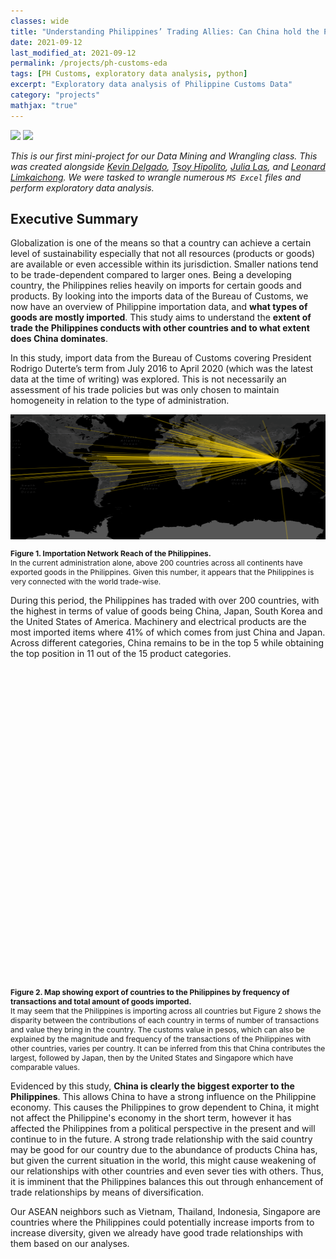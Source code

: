 ```yaml
---
classes: wide
title: "Understanding Philippines’ Trading Allies: Can China hold the Philippine Economy Hostage?"
date: 2021-09-12
last_modified_at: 2021-09-12
permalink: /projects/ph-customs-eda
tags: [PH Customs, exploratory data analysis, python]
excerpt: "Exploratory data analysis of Philippine Customs Data"
category: "projects"
mathjax: "true"
---
```

[![](https://img.shields.io/badge/Jupyter-View_Notebook-F37626?logo=jupyter)](https://github.com/jasperkpangan/dmw-eda-ph-customs/blob/main/Technical%20Report.ipynb)       [![](https://img.shields.io/badge/Github-View_HTML-181717?logo=github)](https://github.com/jasperkpangan/dmw-eda-ph-customs/blob/main/Technical%20Report.html)

*This is our first mini-project for our Data Mining and Wrangling class. This was created alongside [Kevin Delgado](https://www.linkedin.com/in/kevynndelgado/), [Tsoy Hipolito](https://www.linkedin.com/in/pdanielhipolito/), [Julia Las](https://www.linkedin.com/in/julialas/), and [Leonard Limkaichong](https://www.linkedin.com/in/leonard-limkaichong-31711611a/). We were tasked to wrangle numerous `MS Excel` files and perform exploratory data analysis.*

## Executive Summary
Globalization is one of the means so that a country can achieve a certain level of sustainability especially that not all resources (products or goods) are available or even accessible within its jurisdiction. Smaller nations tend to be trade-dependent compared to larger ones. Being a developing country, the Philippines relies heavily on imports for certain goods and products. By looking into the imports data of the Bureau of Customs, we now have an overview of Philippine importation data, and **what types of goods are mostly imported**. This study aims to understand the **extent of trade the Philippines conducts with other countries and to what extent does China dominates**.

In this study, import data from the Bureau of Customs covering President Rodrigo Duterte’s term from July 2016 to April 2020 (which was the latest data at the time of writing) was explored. This is not necessarily an assessment of his trade policies but was only chosen to maintain homogeneity in relation to the type of administration.

<!-- <img src = "{{ site.url }}{{ site.baseurl }}\assets\images\project\import-export-network.png"> -->
<img src = "\assets\images\project\import-export-network.png" width = "800" height = "200">

<p style="font-size:12px;font-style:default;"><b>Figure 1. Importation Network Reach of the Philippines.</b><br>In the current administration alone, above 200 countries across all continents have exported goods in the Philippines. Given this number, it appears that the Philippines is very connected with the world trade-wise.</p>

During this period, the Philippines has traded with over 200 countries, with the highest in terms of value of goods being China, Japan, South Korea and the United States of America. Machinery and electrical products are the most imported items where 41% of which comes from just China and Japan. Across different categories, China remains to be in the top 5 while obtaining the top position in 11 out of the 15 product categories. 

<script src="https://cdn.plot.ly/plotly-latest.min.js"></script>
<div><div id="64e4e579-699a-4295-ae06-c558237432a3" class="plotly-graph-div" style="height:500px; width:900px;"></div>            <script type="text/javascript">                                    window.PLOTLYENV=window.PLOTLYENV || {};                                    if (document.getElementById("64e4e579-699a-4295-ae06-c558237432a3")) {                    Plotly.newPlot(                        "64e4e579-699a-4295-ae06-c558237432a3",                        [{"customdata":[["PHILIPPINES",15,92530989.10716,121.774017,12.879721],["COOK ISLANDS",3,1149217.5310000002,-159.777671,-21.236736],["BARBADOS",7,1363238.65,-59.543198,13.193887],["TAIWAN, PROVINCE OF CHINA",390354,762452555782.3275,120.960515,23.69781],["MARTINIQUE",1,1123.89263,-61.024174,14.641528],["VIET NAM",139161,416466713858.96826,108.277199,14.058324],["EGYPT",911,5185897879.194508,30.802498,26.820553],["ISRAEL",13880,23305156876.043312,34.851612,31.046051],["TURKS AND CAICOS ISLANDS",4,1773357.434,-71.797928,21.694025],["KAZAKHSTAN",22,952010677.80013,66.923684,48.019573],["SOUTH AFRICA",4197,7609288670.72231,22.937506,-30.559482],["UNITED STATES VIRGIN ISLANDS",46,128943718.17412,-64.896335,18.335765],["PARAGUAY",35,53058383.592360005,-58.443832,-23.442503],["ANGUILLA",20,1984624.64062,-63.06861499999999,18.220554],["KOREA, REPUBLIC OF",482317,1419757041952.0388,127.766922,35.907757],["LUXEMBOURG",1707,837840419.1029005,6.129582999999999,49.815273],["NEW CALEDONIA",5,186273.92297,165.618042,-20.904305],["KUWAIT",473,237492389165.3049,47.481766,29.31166],["MALDIVES",82,46222057.80196,73.22068,3.202778],["DENMARK",24949,23703979941.398983,9.501785,56.26392],["ANTARCTICA",2,14262211.0738,135.0,-82.862752],["ARUBA",3,108003471.14994,-69.968338,12.52111],["MOLDOVA",19,20636979.22129,28.369885,47.411631],["SAUDI ARABIA",2103,285288531076.0908,45.079162,23.885942],["MONTSERRAT",2,560365.10468,-62.187366,16.742498],["ANGOLA",51,1096257765.3105805,17.873887,-11.202692],["FIJI",44,428339962.97237,178.065032,-17.713371],["GERMANY",306554,296429435105.02374,10.451526,51.165691],["EQUATORIAL GUINEA",35,2250614539.09053,10.267895,1.650801],["MADAGASCAR",56,19266239.15431,46.869107,-18.766947],["LIECHTENSTEIN",1517,341326819.1971002,9.555373,47.166],["ALBANIA",11,2752400.86276,20.168331,41.153332],["MACAU",2402,5178292756.319299,113.543873,22.198745],["MALTA",653,3149013121.176092,14.375416,35.937496],["GABON",47,87262219.98376998,11.609444,-0.803689],["AZERBAIJAN",4,1248622.83688,47.576927,40.143105],["AUSTRALIA",79241,216822583270.66992,133.775136,-25.274398],["RUSSIAN FEDERATION",2347,119520615996.012,105.318756,61.52401],["BELARUS",132,177631841.52567,27.953389,53.709807],["MALI",2,31414484.71055,-3.996166,17.570692],["TURKEY",11034,18354757746.956142,35.243322,38.963745],["CHAD",31,5202426.811099999,18.732207,15.454166],["CENTRAL AFRICAN REPUBLIC",8,16335521.104280002,20.939444,6.611110999999999],["VANUATU",49,1767899262.6794302,166.959158,-15.376706],["TAJIKISTAN",11,3592137.98318,71.276093,38.861034],["JAPAN",1750781,1632850223417.4834,138.252924,36.204824],["ITALY",95130,88343284650.02505,12.56738,41.87194],["HUNGARY",5146,2262038731.628376,19.5033041,47.162494],["GUADELOUPE",2,156303.66084000003,-61.55099999999999,16.265],["YUGOSLAV REP. OF MACEDONIA",91,4546230.739889999,21.745275,41.608635],["US MINOR OUTLYING ISLANDS",51,38769917.88852,166.647047,19.2823192],["WALLIS AND FUTUNA ISLANDS",3,3081148.2744,-178.1165,-14.2938],["LAO PEOPLE\'S DEMOCRATIC REPUBLIC",123,669161978.5142803,102.495496,19.85627],["BRITISH VIRGIN ISLANDS",341,279814907.53684,-64.639968,18.420695],["ERITREA",1,60.438,39.782334,15.179384],["CAPE VERDE",1,1546859.03064,-23.0418,16.5388],["SURINAME",3,54227026.554,-56.027783,3.919305],["BELIZE",164,56701938.29364003,-88.49765,17.189877],["ICELAND",45,60027934.28695001,-19.020835,64.963051],["GIBRALTAR",2,71970200.0,-5.353585,36.140751],["CUBA",188,887223582.04682,-77.781167,21.521757],["MOZAMBIQUE",52,113524283.19019996,35.529562,-18.665695],["BURKINA FASO",5,181595.58493,-1.561593,12.238333],["LEBANON",112,1350030800.1895502,35.862285,33.854721],["ETHIOPIA",36,27614319.20983,40.489673,9.145],["ST. HELENA",1,1662326.1,-5.7089241,-15.9650104],["ALGERIA",15,2695171065.4621105,1.659626,28.033886],["MOROCCO",377,161241603.58172017,-7.092619999999999,31.791702],["NORWAY",2651,5120865132.920636,8.468945999999999,60.47202399999999],["PANAMA",266,1479222831.5166392,-80.782127,8.537981],["SAMOA",55,78039584.90091002,-172.104629,-13.759029],["ANTIGUA AND BARBUDA",2,120772185.8304,-61.796428,17.060816],["JORDAN, ASIA",208,655888242.9296002,36.238414,30.585164],["BAHAMAS",1,142454400.0,-77.39627999999999,25.03428],["AMERICAN SAMOA",17,336019019.92984,-170.132217,-14.270972],["GAMBIA",13,430011.719,-15.310139,13.443182],["TONGA",4,17489.55,-175.198242,-21.178986],["FRENCH POLYNESIA",20,304095364.18303,-149.406843,-17.679742],["TUNISIA",125,5879716269.652295,9.537499,33.886917],["IRAQ",16,877234769.036,43.679291,33.223191],["SLOVENIA",1823,3499100237.926557,14.995463,46.151241],["ZAMBIA",11,31962187.45192,27.849332,-13.133897],["SAN MARINO",6,12797688.33393,12.457777,43.94236],["PERU",419,30194955239.71372,-75.015152,-9.189967],["BURMA (See MM MYANMAR)",2,24652.1088,95.955974,21.916221],["ROMANIA",1673,2571810501.1139765,24.96676,45.943161],["ZIMBABWE",42,104233576.89135998,29.154857,-19.015438],["BAHRAIN",355,4118222195.045072,50.5577,26.0667],["NETHERLANDS ANTILLES",61,139913596.66971004,4.9245673,52.3763561],["TRINIDAD AND TOBAGO",7,33016184.1978,-61.222503,10.691803],["BULGARIA",3464,8294578558.594284,25.48583,42.733883],["UKRAINE",2058,35838975413.06289,31.1655799,48.379433],["ESTONIA",315,234163990.71247,25.0136071,58.595272],["FRANCE",83680,152822115967.96875,2.213749,46.227638],["MALAWI",33,81651677.00261001,34.301525,-13.254308],["NORTHERN MARIANAS",151,20645843.064119987,145.6739,15.0979],["KIRIBATI",58,1342757141.58216,-168.734039,-3.370417],["GUATEMALA",146,373105247.65772986,-90.230759,15.783471],["SYRIAN ARAB REPUBLIC",51,4650529.95607,38.996815,34.80207499999999],["EL SALVADOR",509,26785187.64033,-88.89653,13.794185],["BOLIVIA",14,267759449.4109,-63.58865299999999,-16.290154],["MONGOLIA",21,205612091.95774004,103.846656,46.862496],["HAITI",64,23448743.29078001,-72.285215,18.971187],["ARGENTINA",3505,40166936470.08488,-63.61667199999999,-38.416097],["SEYCHELLES",37,297291386.90937006,55.491977,-4.679574],["SWEDEN",25204,23227218510.158844,18.643501,60.12816100000001],["EAST TIMOR",13,542952.91242,125.727539,-8.874217],["SWITZERLAND",44063,68391314691.13317,8.227511999999999,46.818188],["FINLAND",9850,28479126429.13677,25.7481511,61.92410999999999],["LIBERIA",10,1619356732.00116,-9.429499000000002,6.428055],["AUSTRIA",17544,21129220335.279377,14.550072,47.516231],["MALAYSIA",314156,605698396358.5236,101.975766,4.210484],["SRI LANKA",2518,3566290441.7683563,80.77179699999999,7.873053999999999],["BOSNIA-HERCEGOVINA",77,189598630.58679003,17.679076,43.915886],["ST VINCENT AND GRENADINES",4,5939549.946,-61.287228,12.984305],["NIUE",1,645024.78264,-169.867233,-19.054445],["NORFOLK ISLAND",10,14957599.333,167.954712,-29.040835],["Pitcairn",1,112467.688,-128.3242376,-24.3767537],["BOTSWANA",4,1194582.89876,24.684866,-22.328474],["NAMIBIA",49,41156740.73277002,18.49041,-22.95764],["GEORGIA, ASIA",232,188482627.68730012,43.35689199999999,42.315407],["IRAN, ISLAMIC REPUBLIC OF",190,4062297962.9867206,53.688046,32.427908],["PORTUGAL",2902,1251904495.4177015,-8.224454,39.39987199999999],["CZECH REPUBLIC",9361,15666172770.05983,15.472962,49.81749199999999],["BERMUDA",3,91853.418,-64.7505,32.3078],["NICARAGUA",47,109598920.89955996,-85.207229,12.865416],["UGANDA",13,1483605.0180000002,32.290275,1.373333],["SIERRA LEONE",31,16911559.01574,-11.779889,8.460555],["MONACO",91,8527582.486170001,7.424615799999999,43.73841760000001],["GHANA",99,127465640.18632,-1.023194,7.946527],["NIGER",2,129159.54727,8.081666,17.607789],["KOREA, DEM. PEOPLE\'S REP.",2089,8257612659.201891,127.510093,40.339852],["LESOTHO",60,4987554.085289991,28.233608,-29.609988],["INDIA",118252,243636695692.16415,78.96288,20.593684],["CAMBODIA",5999,4537102539.5954685,104.990963,12.565679],["SENEGAL",4,2004876.2974000005,-14.452362,14.497401],["GUINEA-BISSAU",1,501.58,-15.180413,11.803749],["PAKISTAN",8549,24949818338.079544,69.34511599999999,30.375321],["MYANMAR",2323,5850162875.232344,95.955974,21.916221],["COTE D\'IVOIRE",41,10652111.518700002,-5.547079999999999,7.539988999999999],["FRENCH GUIANA",2,803106.41251,-53.125782,3.933889],["NETHERLANDS",70718,99929702701.31224,5.291265999999999,52.132633],["BRAZIL",11930,91977563737.54865,-51.92528,-14.235004],["COLOMBIA",751,1837319786.7882493,-74.297333,4.570868],["CONGO",23,29207183.99485001,21.758664,-4.038333],["DOMINICA",1,767749.36841,-61.37097600000001,15.414999],["UNITED STATES",911239,1169663314073.551,-95.712891,37.09024],["REPUBLIC OF SERBIA",185,66353503.72173002,21.005859,44.016521],["POLAND",7550,8449151489.787706,19.145136,51.919438],["KENYA",233,850372143.67583,37.906193,-0.023559],["CYPRUS",479,452891237.94951993,33.429859,35.126413],["PUERTO RICO",100,466773823.6738201,-66.590149,18.220833],["NAURU",23,204255393.75942,166.931503,-0.522778],["LATVIA",314,151192862.6884501,24.603189,56.879635],["FED. STATES OF MICRONESIA",30,1143929000.49041,150.550812,7.425554],["UNITED KINGDOM",118475,87594203818.95773,-3.435973,55.378051],["URUGUAY",3662,10480207966.611568,-55.765835,-32.522779],["YEMEN",42,7243769.049969998,48.516388,15.552727],["NEW ZEALAND",17750,70839467932.3216,174.885971,-40.900557],["GUYANA",10,97311431.34132,-58.93018,4.860416],["DJIBOUTI",11,17719977.18759,42.590275,11.825138],["CAMEROON",19,7903755.101020001,12.354722,7.369721999999999],["BRUNEI DARUSSALAM",349,8098412482.685224,114.727669,4.535277],["SLOVAKIA",689,172744532.58125997,19.699024,48.669026],["TUVALU",5,452732938.84051,177.64933,-7.109534999999999],["MARSHALL ISLANDS",169,1063307175.3124498,171.184478,7.131474],["CAYMAN ISLANDS",15,2915254360.40214,-81.2546,19.3133],["FAEROE ISLANDS",2,6096513.532199999,-6.9118061,61.89263500000001],["DOMINICAN REPUBLIC",94,1962720219.7695503,-70.162651,18.735693],["AFGHANISTAN",3,370021.82834,67.709953,33.93911],["THAILAND",376560,1016465306900.7356,100.992541,15.870032],["HONG KONG",497924,497603921278.8518,114.1693611,22.3193039],["GREECE",1002,1384302692.1589398,21.824312,39.074208],["JAMAICA",148,121732781.13938004,-77.297508,18.109581],["NEPAL",37,5198584.989149999,84.12400799999999,28.394857],["MEXICO",9366,16144973270.77531,-102.552784,23.634501],["OMAN",486,9934288608.304436,55.975413,21.4735329],["KYRGYZSTAN",2,37785330.2,74.766098,41.20438],["PAPUA NEW GUINEA",1076,43465571452.67094,143.95555,-6.314992999999999],["COSTA RICA",1482,1576272134.6736505,-83.753428,9.748917],["GUINEA",3,1723267.12032,-9.696645,9.945587],["SUDAN",116,91378058.4638,30.217636,12.862807],["TOGO, AFRICA",2,285101887.926,0.824782,8.619543],["SOLOMON ISLANDS",226,3064223109.7610984,160.156194,-9.64571],["LITHUANIA",580,1091175091.53477,23.881275,55.169438],["PALAU",5,1552562.318,134.58252,7.514979999999999],["SPAIN",52945,67799226810.93984,-3.74922,40.46366700000001],["GUAM",598,297174158.71392983,144.793731,13.444304],["HONDURAS",309,167247961.29286006,-86.241905,15.199999],["VENEZUELA",13,15937348.49623,-66.58973,6.42375],["INDONESIA",149635,916832782154.66,113.921327,-0.789275],["SWAZILAND",9,5983264.535759999,31.465866,-26.522503],["QATAR",2508,55687409323.71962,51.183884,25.354826],["Andorra",16,4136359.16552,1.521801,42.506285],["CANADA",35522,99395865339.2479,-106.346771,56.130366],["TANZANIA, UNITED REPUBLIC OF",71,475714851.4035601,34.888822,-6.369028],["ARMENIA",8,3734896.1794,45.038189,40.069099],["SAINT LUCIA",42,26470359.50723,-60.978893,13.909444],["SINGAPORE",957342,973302046593.6,103.819836,1.352083],["BANGLADESH",12132,5748149686.788302,90.356331,23.684994],["BELGIUM",53660,80274649311.22934,4.469936,50.503887],["ECUADOR",251,1952732602.033069,-78.18340599999999,-1.831239],["IRELAND",18216,42960641335.72226,-7.692053599999999,53.1423672],["CHINA",2528531,2848528286524.2007,104.195397,35.86166],["MAURITIUS",165,921536512.9847592,57.55215200000001,-20.348404],["COCOS (KEELING) ISLANDS",1,1524900.0,96.870956,-12.164165],["UNITED ARAB EMIRATES",13409,185907539503.03647,53.847818,23.424076],["REUNION",8,412152.1171,55.536384,-21.115141],["UZBEKISTAN",70,98789736.19662,64.585262,41.377491],["CROATIA",197,1132360287.9293096,15.2000001,45.1],["NIGERIA",173,4307374385.349521,8.675277,9.081999],["CHRISTMAS ISLANDS",50,76457284.10044003,105.690449,-10.447525],["CHILE",2562,13656779561.118956,-71.542969,-35.675147]],"hovertemplate":"<b>%{hovertext}</b><br><br>Number of Transactions=%{customdata[1]:,.0f}<br>Customs Value in PHP=%{marker.color:,.2f}<extra></extra>","hovertext":["PHILIPPINES","COOK ISLANDS","BARBADOS","TAIWAN, PROVINCE OF CHINA","MARTINIQUE","VIET NAM","EGYPT","ISRAEL","TURKS AND CAICOS ISLANDS","KAZAKHSTAN","SOUTH AFRICA","UNITED STATES VIRGIN ISLANDS","PARAGUAY","ANGUILLA","KOREA, REPUBLIC OF","LUXEMBOURG","NEW CALEDONIA","KUWAIT","MALDIVES","DENMARK","ANTARCTICA","ARUBA","MOLDOVA","SAUDI ARABIA","MONTSERRAT","ANGOLA","FIJI","GERMANY","EQUATORIAL GUINEA","MADAGASCAR","LIECHTENSTEIN","ALBANIA","MACAU","MALTA","GABON","AZERBAIJAN","AUSTRALIA","RUSSIAN FEDERATION","BELARUS","MALI","TURKEY","CHAD","CENTRAL AFRICAN REPUBLIC","VANUATU","TAJIKISTAN","JAPAN","ITALY","HUNGARY","GUADELOUPE","YUGOSLAV REP. OF MACEDONIA","US MINOR OUTLYING ISLANDS","WALLIS AND FUTUNA ISLANDS","LAO PEOPLE\'S DEMOCRATIC REPUBLIC","BRITISH VIRGIN ISLANDS","ERITREA","CAPE VERDE","SURINAME","BELIZE","ICELAND","GIBRALTAR","CUBA","MOZAMBIQUE","BURKINA FASO","LEBANON","ETHIOPIA","ST. HELENA","ALGERIA","MOROCCO","NORWAY","PANAMA","SAMOA","ANTIGUA AND BARBUDA","JORDAN, ASIA","BAHAMAS","AMERICAN SAMOA","GAMBIA","TONGA","FRENCH POLYNESIA","TUNISIA","IRAQ","SLOVENIA","ZAMBIA","SAN MARINO","PERU","BURMA (See MM MYANMAR)","ROMANIA","ZIMBABWE","BAHRAIN","NETHERLANDS ANTILLES","TRINIDAD AND TOBAGO","BULGARIA","UKRAINE","ESTONIA","FRANCE","MALAWI","NORTHERN MARIANAS","KIRIBATI","GUATEMALA","SYRIAN ARAB REPUBLIC","EL SALVADOR","BOLIVIA","MONGOLIA","HAITI","ARGENTINA","SEYCHELLES","SWEDEN","EAST TIMOR","SWITZERLAND","FINLAND","LIBERIA","AUSTRIA","MALAYSIA","SRI LANKA","BOSNIA-HERCEGOVINA","ST VINCENT AND GRENADINES","NIUE","NORFOLK ISLAND","Pitcairn","BOTSWANA","NAMIBIA","GEORGIA, ASIA","IRAN, ISLAMIC REPUBLIC OF","PORTUGAL","CZECH REPUBLIC","BERMUDA","NICARAGUA","UGANDA","SIERRA LEONE","MONACO","GHANA","NIGER","KOREA, DEM. PEOPLE\'S REP.","LESOTHO","INDIA","CAMBODIA","SENEGAL","GUINEA-BISSAU","PAKISTAN","MYANMAR","COTE D\'IVOIRE","FRENCH GUIANA","NETHERLANDS","BRAZIL","COLOMBIA","CONGO","DOMINICA","UNITED STATES","REPUBLIC OF SERBIA","POLAND","KENYA","CYPRUS","PUERTO RICO","NAURU","LATVIA","FED. STATES OF MICRONESIA","UNITED KINGDOM","URUGUAY","YEMEN","NEW ZEALAND","GUYANA","DJIBOUTI","CAMEROON","BRUNEI DARUSSALAM","SLOVAKIA","TUVALU","MARSHALL ISLANDS","CAYMAN ISLANDS","FAEROE ISLANDS","DOMINICAN REPUBLIC","AFGHANISTAN","THAILAND","HONG KONG","GREECE","JAMAICA","NEPAL","MEXICO","OMAN","KYRGYZSTAN","PAPUA NEW GUINEA","COSTA RICA","GUINEA","SUDAN","TOGO, AFRICA","SOLOMON ISLANDS","LITHUANIA","PALAU","SPAIN","GUAM","HONDURAS","VENEZUELA","INDONESIA","SWAZILAND","QATAR","Andorra","CANADA","TANZANIA, UNITED REPUBLIC OF","ARMENIA","SAINT LUCIA","SINGAPORE","BANGLADESH","BELGIUM","ECUADOR","IRELAND","CHINA","MAURITIUS","COCOS (KEELING) ISLANDS","UNITED ARAB EMIRATES","REUNION","UZBEKISTAN","CROATIA","NIGERIA","CHRISTMAS ISLANDS","CHILE"],"lat":[12.879721,-21.236736,13.193887,23.69781,14.641528,14.058324,26.820553,31.046051,21.694025,48.019573,-30.559482,18.335765,-23.442503,18.220554,35.907757,49.815273,-20.904305,29.31166,3.202778,56.26392,-82.862752,12.52111,47.411631,23.885942,16.742498,-11.202692,-17.713371,51.165691,1.650801,-18.766947,47.166,41.153332,22.198745,35.937496,-0.803689,40.143105,-25.274398,61.52401,53.709807,17.570692,38.963745,15.454166,6.611110999999999,-15.376706,38.861034,36.204824,41.87194,47.162494,16.265,41.608635,19.2823192,-14.2938,19.85627,18.420695,15.179384,16.5388,3.919305,17.189877,64.963051,36.140751,21.521757,-18.665695,12.238333,33.854721,9.145,-15.9650104,28.033886,31.791702,60.47202399999999,8.537981,-13.759029,17.060816,30.585164,25.03428,-14.270972,13.443182,-21.178986,-17.679742,33.886917,33.223191,46.151241,-13.133897,43.94236,-9.189967,21.916221,45.943161,-19.015438,26.0667,52.3763561,10.691803,42.733883,48.379433,58.595272,46.227638,-13.254308,15.0979,-3.370417,15.783471,34.80207499999999,13.794185,-16.290154,46.862496,18.971187,-38.416097,-4.679574,60.12816100000001,-8.874217,46.818188,61.92410999999999,6.428055,47.516231,4.210484,7.873053999999999,43.915886,12.984305,-19.054445,-29.040835,-24.3767537,-22.328474,-22.95764,42.315407,32.427908,39.39987199999999,49.81749199999999,32.3078,12.865416,1.373333,8.460555,43.73841760000001,7.946527,17.607789,40.339852,-29.609988,20.593684,12.565679,14.497401,11.803749,30.375321,21.916221,7.539988999999999,3.933889,52.132633,-14.235004,4.570868,-4.038333,15.414999,37.09024,44.016521,51.919438,-0.023559,35.126413,18.220833,-0.522778,56.879635,7.425554,55.378051,-32.522779,15.552727,-40.900557,4.860416,11.825138,7.369721999999999,4.535277,48.669026,-7.109534999999999,7.131474,19.3133,61.89263500000001,18.735693,33.93911,15.870032,22.3193039,39.074208,18.109581,28.394857,23.634501,21.4735329,41.20438,-6.314992999999999,9.748917,9.945587,12.862807,8.619543,-9.64571,55.169438,7.514979999999999,40.46366700000001,13.444304,15.199999,6.42375,-0.789275,-26.522503,25.354826,42.506285,56.130366,-6.369028,40.069099,13.909444,1.352083,23.684994,50.503887,-1.831239,53.1423672,35.86166,-20.348404,-12.164165,23.424076,-21.115141,41.377491,45.1,9.081999,-10.447525,-35.675147],"legendgroup":"","lon":[121.774017,-159.777671,-59.543198,120.960515,-61.024174,108.277199,30.802498,34.851612,-71.797928,66.923684,22.937506,-64.896335,-58.443832,-63.06861499999999,127.766922,6.129582999999999,165.618042,47.481766,73.22068,9.501785,135.0,-69.968338,28.369885,45.079162,-62.187366,17.873887,178.065032,10.451526,10.267895,46.869107,9.555373,20.168331,113.543873,14.375416,11.609444,47.576927,133.775136,105.318756,27.953389,-3.996166,35.243322,18.732207,20.939444,166.959158,71.276093,138.252924,12.56738,19.5033041,-61.55099999999999,21.745275,166.647047,-178.1165,102.495496,-64.639968,39.782334,-23.0418,-56.027783,-88.49765,-19.020835,-5.353585,-77.781167,35.529562,-1.561593,35.862285,40.489673,-5.7089241,1.659626,-7.092619999999999,8.468945999999999,-80.782127,-172.104629,-61.796428,36.238414,-77.39627999999999,-170.132217,-15.310139,-175.198242,-149.406843,9.537499,43.679291,14.995463,27.849332,12.457777,-75.015152,95.955974,24.96676,29.154857,50.5577,4.9245673,-61.222503,25.48583,31.1655799,25.0136071,2.213749,34.301525,145.6739,-168.734039,-90.230759,38.996815,-88.89653,-63.58865299999999,103.846656,-72.285215,-63.61667199999999,55.491977,18.643501,125.727539,8.227511999999999,25.7481511,-9.429499000000002,14.550072,101.975766,80.77179699999999,17.679076,-61.287228,-169.867233,167.954712,-128.3242376,24.684866,18.49041,43.35689199999999,53.688046,-8.224454,15.472962,-64.7505,-85.207229,32.290275,-11.779889,7.424615799999999,-1.023194,8.081666,127.510093,28.233608,78.96288,104.990963,-14.452362,-15.180413,69.34511599999999,95.955974,-5.547079999999999,-53.125782,5.291265999999999,-51.92528,-74.297333,21.758664,-61.37097600000001,-95.712891,21.005859,19.145136,37.906193,33.429859,-66.590149,166.931503,24.603189,150.550812,-3.435973,-55.765835,48.516388,174.885971,-58.93018,42.590275,12.354722,114.727669,19.699024,177.64933,171.184478,-81.2546,-6.9118061,-70.162651,67.709953,100.992541,114.1693611,21.824312,-77.297508,84.12400799999999,-102.552784,55.975413,74.766098,143.95555,-83.753428,-9.696645,30.217636,0.824782,160.156194,23.881275,134.58252,-3.74922,144.793731,-86.241905,-66.58973,113.921327,31.465866,51.183884,1.521801,-106.346771,34.888822,45.038189,-60.978893,103.819836,90.356331,4.469936,-78.18340599999999,-7.692053599999999,104.195397,57.55215200000001,96.870956,53.847818,55.536384,64.585262,15.2000001,8.675277,105.690449,-71.542969],"marker":{"color":[92530989.10716,1149217.5310000002,1363238.65,762452555782.3275,1123.89263,416466713858.96826,5185897879.194508,23305156876.043312,1773357.434,952010677.80013,7609288670.72231,128943718.17412,53058383.592360005,1984624.64062,1419757041952.0388,837840419.1029005,186273.92297,237492389165.3049,46222057.80196,23703979941.398983,14262211.0738,108003471.14994,20636979.22129,285288531076.0908,560365.10468,1096257765.3105805,428339962.97237,296429435105.02374,2250614539.09053,19266239.15431,341326819.1971002,2752400.86276,5178292756.319299,3149013121.176092,87262219.98376998,1248622.83688,216822583270.66992,119520615996.012,177631841.52567,31414484.71055,18354757746.956142,5202426.811099999,16335521.104280002,1767899262.6794302,3592137.98318,1632850223417.4834,88343284650.02505,2262038731.628376,156303.66084000003,4546230.739889999,38769917.88852,3081148.2744,669161978.5142803,279814907.53684,60.438,1546859.03064,54227026.554,56701938.29364003,60027934.28695001,71970200.0,887223582.04682,113524283.19019996,181595.58493,1350030800.1895502,27614319.20983,1662326.1,2695171065.4621105,161241603.58172017,5120865132.920636,1479222831.5166392,78039584.90091002,120772185.8304,655888242.9296002,142454400.0,336019019.92984,430011.719,17489.55,304095364.18303,5879716269.652295,877234769.036,3499100237.926557,31962187.45192,12797688.33393,30194955239.71372,24652.1088,2571810501.1139765,104233576.89135998,4118222195.045072,139913596.66971004,33016184.1978,8294578558.594284,35838975413.06289,234163990.71247,152822115967.96875,81651677.00261001,20645843.064119987,1342757141.58216,373105247.65772986,4650529.95607,26785187.64033,267759449.4109,205612091.95774004,23448743.29078001,40166936470.08488,297291386.90937006,23227218510.158844,542952.91242,68391314691.13317,28479126429.13677,1619356732.00116,21129220335.279377,605698396358.5236,3566290441.7683563,189598630.58679003,5939549.946,645024.78264,14957599.333,112467.688,1194582.89876,41156740.73277002,188482627.68730012,4062297962.9867206,1251904495.4177015,15666172770.05983,91853.418,109598920.89955996,1483605.0180000002,16911559.01574,8527582.486170001,127465640.18632,129159.54727,8257612659.201891,4987554.085289991,243636695692.16415,4537102539.5954685,2004876.2974000005,501.58,24949818338.079544,5850162875.232344,10652111.518700002,803106.41251,99929702701.31224,91977563737.54865,1837319786.7882493,29207183.99485001,767749.36841,1169663314073.551,66353503.72173002,8449151489.787706,850372143.67583,452891237.94951993,466773823.6738201,204255393.75942,151192862.6884501,1143929000.49041,87594203818.95773,10480207966.611568,7243769.049969998,70839467932.3216,97311431.34132,17719977.18759,7903755.101020001,8098412482.685224,172744532.58125997,452732938.84051,1063307175.3124498,2915254360.40214,6096513.532199999,1962720219.7695503,370021.82834,1016465306900.7356,497603921278.8518,1384302692.1589398,121732781.13938004,5198584.989149999,16144973270.77531,9934288608.304436,37785330.2,43465571452.67094,1576272134.6736505,1723267.12032,91378058.4638,285101887.926,3064223109.7610984,1091175091.53477,1552562.318,67799226810.93984,297174158.71392983,167247961.29286006,15937348.49623,916832782154.66,5983264.535759999,55687409323.71962,4136359.16552,99395865339.2479,475714851.4035601,3734896.1794,26470359.50723,973302046593.6,5748149686.788302,80274649311.22934,1952732602.033069,42960641335.72226,2848528286524.2007,921536512.9847592,1524900.0,185907539503.03647,412152.1171,98789736.19662,1132360287.9293096,4307374385.349521,76457284.10044003,13656779561.118956],"coloraxis":"coloraxis","opacity":0.8,"size":[15,3,7,390354,1,139161,911,13880,4,22,4197,46,35,20,482317,1707,5,473,82,24949,2,3,19,2103,2,51,44,306554,35,56,1517,11,2402,653,47,4,79241,2347,132,2,11034,31,8,49,11,1750781,95130,5146,2,91,51,3,123,341,1,1,3,164,45,2,188,52,5,112,36,1,15,377,2651,266,55,2,208,1,17,13,4,20,125,16,1823,11,6,419,2,1673,42,355,61,7,3464,2058,315,83680,33,151,58,146,51,509,14,21,64,3505,37,25204,13,44063,9850,10,17544,314156,2518,77,4,1,10,1,4,49,232,190,2902,9361,3,47,13,31,91,99,2,2089,60,118252,5999,4,1,8549,2323,41,2,70718,11930,751,23,1,911239,185,7550,233,479,100,23,314,30,118475,3662,42,17750,10,11,19,349,689,5,169,15,2,94,3,376560,497924,1002,148,37,9366,486,2,1076,1482,3,116,2,226,580,5,52945,598,309,13,149635,9,2508,16,35522,71,8,42,957342,12132,53660,251,18216,2528531,165,1,13409,8,70,197,173,50,2562],"sizemode":"area","sizeref":2064.10693877551},"mode":"markers","name":"","showlegend":false,"subplot":"mapbox","type":"scattermapbox"}],                        {"coloraxis":{"colorbar":{"title":{"text":"Customs Value in PHP"}},"colorscale":[[0.0,"rgb(255,255,204)"],[0.125,"rgb(255,237,160)"],[0.25,"rgb(254,217,118)"],[0.375,"rgb(254,178,76)"],[0.5,"rgb(253,141,60)"],[0.625,"rgb(252,78,42)"],[0.75,"rgb(227,26,28)"],[0.875,"rgb(189,0,38)"],[1.0,"rgb(128,0,38)"]]},"height":500,"legend":{"itemsizing":"constant","tracegroupgap":0},"mapbox":{"center":{"lat":17.04234518685445,"lon":16.392275239906105},"domain":{"x":[0.0,1.0],"y":[0.0,1.0]},"style":"carto-darkmatter","zoom":1},"margin":{"t":60},"paper_bgcolor":"rgba(0,0,0,0)","plot_bgcolor":"rgba(0,0,0,0)","template":{"data":{"bar":[{"error_x":{"color":"#2a3f5f"},"error_y":{"color":"#2a3f5f"},"marker":{"line":{"color":"#E5ECF6","width":0.5},"pattern":{"fillmode":"overlay","size":10,"solidity":0.2}},"type":"bar"}],"barpolar":[{"marker":{"line":{"color":"#E5ECF6","width":0.5},"pattern":{"fillmode":"overlay","size":10,"solidity":0.2}},"type":"barpolar"}],"carpet":[{"aaxis":{"endlinecolor":"#2a3f5f","gridcolor":"white","linecolor":"white","minorgridcolor":"white","startlinecolor":"#2a3f5f"},"baxis":{"endlinecolor":"#2a3f5f","gridcolor":"white","linecolor":"white","minorgridcolor":"white","startlinecolor":"#2a3f5f"},"type":"carpet"}],"choropleth":[{"colorbar":{"outlinewidth":0,"ticks":""},"type":"choropleth"}],"contour":[{"colorbar":{"outlinewidth":0,"ticks":""},"colorscale":[[0.0,"#0d0887"],[0.1111111111111111,"#46039f"],[0.2222222222222222,"#7201a8"],[0.3333333333333333,"#9c179e"],[0.4444444444444444,"#bd3786"],[0.5555555555555556,"#d8576b"],[0.6666666666666666,"#ed7953"],[0.7777777777777778,"#fb9f3a"],[0.8888888888888888,"#fdca26"],[1.0,"#f0f921"]],"type":"contour"}],"contourcarpet":[{"colorbar":{"outlinewidth":0,"ticks":""},"type":"contourcarpet"}],"heatmap":[{"colorbar":{"outlinewidth":0,"ticks":""},"colorscale":[[0.0,"#0d0887"],[0.1111111111111111,"#46039f"],[0.2222222222222222,"#7201a8"],[0.3333333333333333,"#9c179e"],[0.4444444444444444,"#bd3786"],[0.5555555555555556,"#d8576b"],[0.6666666666666666,"#ed7953"],[0.7777777777777778,"#fb9f3a"],[0.8888888888888888,"#fdca26"],[1.0,"#f0f921"]],"type":"heatmap"}],"heatmapgl":[{"colorbar":{"outlinewidth":0,"ticks":""},"colorscale":[[0.0,"#0d0887"],[0.1111111111111111,"#46039f"],[0.2222222222222222,"#7201a8"],[0.3333333333333333,"#9c179e"],[0.4444444444444444,"#bd3786"],[0.5555555555555556,"#d8576b"],[0.6666666666666666,"#ed7953"],[0.7777777777777778,"#fb9f3a"],[0.8888888888888888,"#fdca26"],[1.0,"#f0f921"]],"type":"heatmapgl"}],"histogram":[{"marker":{"pattern":{"fillmode":"overlay","size":10,"solidity":0.2}},"type":"histogram"}],"histogram2d":[{"colorbar":{"outlinewidth":0,"ticks":""},"colorscale":[[0.0,"#0d0887"],[0.1111111111111111,"#46039f"],[0.2222222222222222,"#7201a8"],[0.3333333333333333,"#9c179e"],[0.4444444444444444,"#bd3786"],[0.5555555555555556,"#d8576b"],[0.6666666666666666,"#ed7953"],[0.7777777777777778,"#fb9f3a"],[0.8888888888888888,"#fdca26"],[1.0,"#f0f921"]],"type":"histogram2d"}],"histogram2dcontour":[{"colorbar":{"outlinewidth":0,"ticks":""},"colorscale":[[0.0,"#0d0887"],[0.1111111111111111,"#46039f"],[0.2222222222222222,"#7201a8"],[0.3333333333333333,"#9c179e"],[0.4444444444444444,"#bd3786"],[0.5555555555555556,"#d8576b"],[0.6666666666666666,"#ed7953"],[0.7777777777777778,"#fb9f3a"],[0.8888888888888888,"#fdca26"],[1.0,"#f0f921"]],"type":"histogram2dcontour"}],"mesh3d":[{"colorbar":{"outlinewidth":0,"ticks":""},"type":"mesh3d"}],"parcoords":[{"line":{"colorbar":{"outlinewidth":0,"ticks":""}},"type":"parcoords"}],"pie":[{"automargin":true,"type":"pie"}],"scatter":[{"marker":{"colorbar":{"outlinewidth":0,"ticks":""}},"type":"scatter"}],"scatter3d":[{"line":{"colorbar":{"outlinewidth":0,"ticks":""}},"marker":{"colorbar":{"outlinewidth":0,"ticks":""}},"type":"scatter3d"}],"scattercarpet":[{"marker":{"colorbar":{"outlinewidth":0,"ticks":""}},"type":"scattercarpet"}],"scattergeo":[{"marker":{"colorbar":{"outlinewidth":0,"ticks":""}},"type":"scattergeo"}],"scattergl":[{"marker":{"colorbar":{"outlinewidth":0,"ticks":""}},"type":"scattergl"}],"scattermapbox":[{"marker":{"colorbar":{"outlinewidth":0,"ticks":""}},"type":"scattermapbox"}],"scatterpolar":[{"marker":{"colorbar":{"outlinewidth":0,"ticks":""}},"type":"scatterpolar"}],"scatterpolargl":[{"marker":{"colorbar":{"outlinewidth":0,"ticks":""}},"type":"scatterpolargl"}],"scatterternary":[{"marker":{"colorbar":{"outlinewidth":0,"ticks":""}},"type":"scatterternary"}],"surface":[{"colorbar":{"outlinewidth":0,"ticks":""},"colorscale":[[0.0,"#0d0887"],[0.1111111111111111,"#46039f"],[0.2222222222222222,"#7201a8"],[0.3333333333333333,"#9c179e"],[0.4444444444444444,"#bd3786"],[0.5555555555555556,"#d8576b"],[0.6666666666666666,"#ed7953"],[0.7777777777777778,"#fb9f3a"],[0.8888888888888888,"#fdca26"],[1.0,"#f0f921"]],"type":"surface"}],"table":[{"cells":{"fill":{"color":"#EBF0F8"},"line":{"color":"white"}},"header":{"fill":{"color":"#C8D4E3"},"line":{"color":"white"}},"type":"table"}]},"layout":{"annotationdefaults":{"arrowcolor":"#2a3f5f","arrowhead":0,"arrowwidth":1},"autotypenumbers":"strict","coloraxis":{"colorbar":{"outlinewidth":0,"ticks":""}},"colorscale":{"diverging":[[0,"#8e0152"],[0.1,"#c51b7d"],[0.2,"#de77ae"],[0.3,"#f1b6da"],[0.4,"#fde0ef"],[0.5,"#f7f7f7"],[0.6,"#e6f5d0"],[0.7,"#b8e186"],[0.8,"#7fbc41"],[0.9,"#4d9221"],[1,"#276419"]],"sequential":[[0.0,"#0d0887"],[0.1111111111111111,"#46039f"],[0.2222222222222222,"#7201a8"],[0.3333333333333333,"#9c179e"],[0.4444444444444444,"#bd3786"],[0.5555555555555556,"#d8576b"],[0.6666666666666666,"#ed7953"],[0.7777777777777778,"#fb9f3a"],[0.8888888888888888,"#fdca26"],[1.0,"#f0f921"]],"sequentialminus":[[0.0,"#0d0887"],[0.1111111111111111,"#46039f"],[0.2222222222222222,"#7201a8"],[0.3333333333333333,"#9c179e"],[0.4444444444444444,"#bd3786"],[0.5555555555555556,"#d8576b"],[0.6666666666666666,"#ed7953"],[0.7777777777777778,"#fb9f3a"],[0.8888888888888888,"#fdca26"],[1.0,"#f0f921"]]},"colorway":["#636efa","#EF553B","#00cc96","#ab63fa","#FFA15A","#19d3f3","#FF6692","#B6E880","#FF97FF","#FECB52"],"font":{"color":"#2a3f5f"},"geo":{"bgcolor":"white","lakecolor":"white","landcolor":"#E5ECF6","showlakes":true,"showland":true,"subunitcolor":"white"},"hoverlabel":{"align":"left"},"hovermode":"closest","mapbox":{"style":"light"},"paper_bgcolor":"white","plot_bgcolor":"#E5ECF6","polar":{"angularaxis":{"gridcolor":"white","linecolor":"white","ticks":""},"bgcolor":"#E5ECF6","radialaxis":{"gridcolor":"white","linecolor":"white","ticks":""}},"scene":{"xaxis":{"backgroundcolor":"#E5ECF6","gridcolor":"white","gridwidth":2,"linecolor":"white","showbackground":true,"ticks":"","zerolinecolor":"white"},"yaxis":{"backgroundcolor":"#E5ECF6","gridcolor":"white","gridwidth":2,"linecolor":"white","showbackground":true,"ticks":"","zerolinecolor":"white"},"zaxis":{"backgroundcolor":"#E5ECF6","gridcolor":"white","gridwidth":2,"linecolor":"white","showbackground":true,"ticks":"","zerolinecolor":"white"}},"shapedefaults":{"line":{"color":"#2a3f5f"}},"ternary":{"aaxis":{"gridcolor":"white","linecolor":"white","ticks":""},"baxis":{"gridcolor":"white","linecolor":"white","ticks":""},"bgcolor":"#E5ECF6","caxis":{"gridcolor":"white","linecolor":"white","ticks":""}},"title":{"x":0.05},"xaxis":{"automargin":true,"gridcolor":"white","linecolor":"white","ticks":"","title":{"standoff":15},"zerolinecolor":"white","zerolinewidth":2},"yaxis":{"automargin":true,"gridcolor":"white","linecolor":"white","ticks":"","title":{"standoff":15},"zerolinecolor":"white","zerolinewidth":2}}},"width":900},                        {"responsive": true}                    )                };                            </script></div>

<p style="font-size:12px;font-style:default;"><b>Figure 2. Map showing export of countries to the Philippines by frequency of transactions and total amount of goods imported.</b><br>It may seem that the Philippines is importing across all countries but Figure 2 shows the disparity between the contributions of each country in terms of number of transactions and value they bring in the country. The customs value in pesos, which can also be explained by the magnitude and frequency of the transactions of the Philippines with other countries, varies per country. It can be inferred from this that China contributes the largest, followed by Japan, then by the United States and Singapore which have comparable values.</p>

Evidenced by this study, **China is clearly the biggest exporter to the Philippines**. This allows China to have a strong influence on the Philippine economy. This causes the Philippines to grow dependent to China, it might not affect the Philippine's economy in the short term, however it has affected the Philippines from a political perspective in the present and will continue to in the future. A strong trade relationship  with the said country may be good for our country due to the abundance of products China has, but given the current situation in the world, this might cause weakening of our relationships with other countries and even sever ties with others. Thus, it is imminent that the Philippines balances this out through enhancement of trade relationships by means of diversification. 

Our ASEAN neighbors such as Vietnam, Thailand, Indonesia, Singapore are countries where the Philippines could potentially increase imports from to increase diversity, given we already have good trade relationships with them based on our analyses. 

